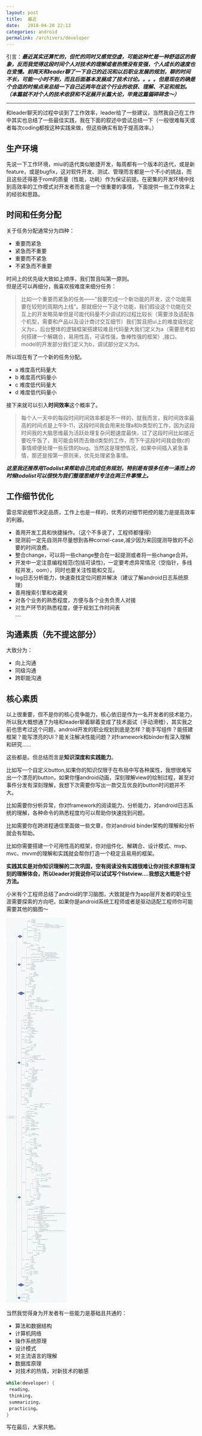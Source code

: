 ```yaml
---
layout: post
title:  最近
date:   2018-04-20 22:13
categories: android
permalink: /archivers/developer
---
```

引言：***最近其实还算忙的，但忙的同时又感觉空虚，可能这种忙是一种舒适区的假象，反而我觉得这段时间个人对技术的理解或者热情没有变强，个人成长的速度也在变慢。前两天和leader聊了一下自己的近况和以后职业发展的规划，聊的时间不长，可能一小时不到，而且后面基本发展成了技术讨论。。。。但是现在的确是个合适的时候点来总结一下自己近两年在这个行业的收获、理解、不足和规划。（本篇就不对个人的技术收获和不足展开长篇大论，毕竟这篇偏碎碎念～）***   

--------  
和leader聊天的过程中谈到了工作效率，leader给了一些建议，当然我自己在工作中其实也总结了一些最佳实践，我在下面的叙述中尝试总结一下（一般很难每天或者每次coding都按这种实践来做，但这些确实有助于提高效率。）
## 生产环境   
先说一下工作环境，miui的迭代类似敏捷开发，每周都有一个版本的迭代，或是新feature，或是bugfix，这对软件开发、测试、管理而言都是一个不小的挑战，而且这些还得基于rom的质量（性能，功耗）作为保证前提。在密集的开发环境中找到高效率的工作模式对开发者而言是一个很重要的事情，下面提供一些工作效率上的经验和思路。    
## 时间和任务分配     
关于任务分配通常分为四种：   
   
- 重要而紧急  
- 紧急而不重要  
- 重要而不紧急  
- 不紧急而不重要  

时间上的优先级大致如上顺序，我们暂且叫第一原则。  
但是还可以再细分，我喜欢按难度来细分任务：
> 比如一个重要而紧急的任务——"我要完成一个新功能的开发，这个功能需要在较短的周期内上线"。那就细分一下这个功能，我们假设这个功能在交互上的开发略简单但是可能代码量不少调试的过程比较长（需要涉及适配各个机型，需要和产品以及设计商讨交互细节）我们暂且把ui上的难度级别定义为c，后台整体的逻辑框架搭建较难且代码量大我们定义为a（需要思考如何搭建一个解耦合，易用性高，可读性强，鲁棒性强的框架）,接口、model的开发部分我们定义为b，调试部分定义为d。

所以现在有了一个新的任务分配。

- a 难度高代码量大
- b 难度高代码量小
- c 难度低代码量大
- d 难度低代码量小   

接下来就可以引入**时间效率**这个概率了。
> 每个人一天中的每段时间时间效率都是不一样的，就我而言，我时间效率最高的时间点是上午9-11，这段时间我会用来处理a和b类型的工作，因为这段时间我的大脑思维最为活跃处理复杂问题速度最快，过了这段时间比如接近要吃午饭了，我可能会转而去做d类型的工作，而下午这段时间我会做c的事情顺便处理一些反馈的bug。当然这是理想情况，如果中间插入紧急事情，那还是按第一原则来，优先处理紧急事情。 

***这里我还推荐用Todolist来帮助自己完成任务规划，特别是有很多任务一涌而上的时候todolist可以很快为我们整理思绪并专注在两三件事情上。***   
## 工作细节优化     
雷总常说细节决定品质，工作上也是一样的，优秀的对细节把控的能力是提高效率的利器。  

- 善用开发工具和快捷操作。（这个不多说了，工程师都懂得）
- 提测前一定先自测并尽量想到各种cornel-case,减少因为来回提测导致的不必要的时间浪费。
- 整合change，可以将一些change整合在一起提测或者将一些change合并。
- 开发中一定注意编程规范(包括可读性)，一定要考虑异常情况（空指针，多线程并发，oom），同时也要关注性能和交互。
- log日志分析能力，快速查找定位问题并解决（建议了解android日志系统原理）
- 善用搜索引擎和收藏夹
- 对各个业务的熟悉程度，方便与各个业务负责人对接
- 对生产环节的熟悉程度，便于规划工作时间表   
....
    
## 沟通素质（先不提这部分）  
大致分为：   
  
- 向上沟通 
- 同级沟通 
- 跨职能沟通   

## 核心素质 

以上很重要，但不是你的核心竞争能力，核心依旧是作为一名开发者的技术能力，所以我大概想通了为啥和leader聊着聊着变成了技术面试（手动滑稽），其实我之前也思考过这个问题，android开发的职业规划到底是怎样？能手写组件？能搭建框架？能写漂亮的UI？能关注解决性能问题？对framework和binder有深入理解和研究......    

这些都是。但总结而言是**知识深度和实践能力**。   
>
比如写一个自定义button,如果你的知识仅限于在布局中写各种属性，我想很难写出一个漂亮的button，如果你懂android动画，深刻理解view的绘制过程，甚至对事件分发有深刻理解，我想下次需要你写出一款交互优良的button时问题并不大。
>
比如需要你分析异常，你对framework的阅读能力、分析能力，对android日志系统的理解，各种命令的熟悉程度均可以帮助你快速找到问题。
>
比如需要你在跨进程通信里面做一些文章，你对android binder架构的理解和分析就会有帮助。
>
比如你需要搭建一个可用性高的框架，你对组件化、解耦合、设计模式、mvp、mvc、mvvm的理解和实践就会帮你打造一个稳定且易用的框架。

**实践其实是对你知识理解的二次巩固，空有阅读没有实践很难让你对技术原理有深刻的理解体会，所以leader对我说你可以试试写个listview....我想这大概是个好方法。**

小米有个工程师总结了android的学习脑图，大致就是作为app层开发者的职业生涯需要探索的方向吧，如果你是android系统工程师或者是驱动适配工程师你可能需要其他的脑图～   

![android学习脑图](https://github.com/zhangxiang2014/zhangxiang2014.github.io/blob/master/_posts/android%E8%84%91%E5%9B%BE.jpg?raw=true)

当然我觉得身为开发者有一些能力是基础且共通的：   

- 算法和数据结构
- 计算机网络
- 操作系统原理
- 设计模式
- 对主流语言的理解
- 数据库原理
- 对技术的热情，对新技术的敏感

```java
while(developer) {
 reading，
 thinking，    
 summarizing，    
 practicing。
}
```  
写在最后，大家共勉。




